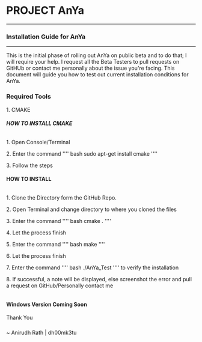 # PROJECT AnYa
--------------

### Installation Guide for AnYa

--------------


This is the initial phase of rolling out AnYa on public beta and to do
that; I will require your help. I request all the Beta Testers to pull
requests on GitHUb or contact me personally about the issue you're
facing. This document will guide you how to test out current
installation conditions for AnYa.

### **Required Tools**

​1. CMAKE

##### HOW TO INSTALL CMAKE

###### 

​1. Open Console/Terminal

​2. Enter the command 
'''' bash
sudo apt-get install cmake
''''

​3. Follow the steps

#### HOW TO INSTALL

###### 

​1. Clone the Directory form the GitHub Repo.

​2. Open Terminal and change directory to where you cloned the files

​3. Enter the command 
'''' bash
cmake .
''''

​4. Let the process finish

​5. Enter the command 
'''' bash
make
''''

​6. Let the process finish

​7. Enter the command 
'''' bash
./AnYa\_Test
'''' 
to verify the installation

​8. If successful, a note will be displayed, else screenshot the error
and pull a request on GitHub/Personally contact me

######

#### Windows Version Coming Soon

Thank You

###

\~ Anirudh Rath | dh00mk3tu
